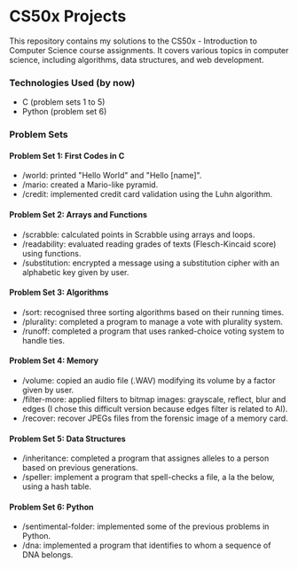 # CS50x Projects

This repository contains my solutions to the CS50x - Introduction to Computer Science course assignments. It covers various topics in computer science, including algorithms, data structures, and web development.


### Technologies Used (by now)
- C (problem sets 1 to 5)
- Python (problem set 6)


### Problem Sets

#### Problem Set 1: First Codes in C
- /world: printed "Hello World" and "Hello [name]".
- /mario: created a Mario-like pyramid.
- /credit: implemented credit card validation using the Luhn algorithm.

#### Problem Set 2: Arrays and Functions
- /scrabble: calculated points in Scrabble using arrays and loops.
- /readability: evaluated reading grades of texts (Flesch-Kincaid score) using functions.
- /substitution: encrypted a message using a substitution cipher with an alphabetic key given by user.

#### Problem Set 3: Algorithms
- /sort: recognised three sorting algorithms based on their running times.
- /plurality: completed a program to manage a vote with plurality system.
- /runoff: completed a program that uses ranked-choice voting system to handle ties.

#### Problem Set 4: Memory
- /volume: copied an audio file (.WAV) modifying its volume by a factor given by user.
- /filter-more: applied filters to bitmap images: grayscale, reflect, blur and edges (I chose this difficult version because edges filter is related to AI).
- /recover: recover JPEGs files from the forensic image of a memory card.

#### Problem Set 5: Data Structures
- /inheritance: completed a program that assignes alleles to a person based on previous generations.
- /speller: implement a program that spell-checks a file, a la the below, using a hash table.

#### Problem Set 6: Python
- /sentimental-folder: implemented some of the previous problems in Python.
- /dna: implemented a program that identifies to whom a sequence of DNA belongs.